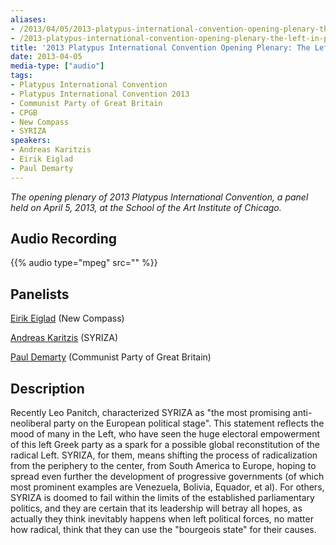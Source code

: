 ```yaml
---
aliases:
- /2013/04/05/2013-platypus-international-convention-opening-plenary-the-left-in-power
- /2013-platypus-international-convention-opening-plenary-the-left-in-power/
title: '2013 Platypus International Convention Opening Plenary: The Left in Power?'
date: 2013-04-05
media-type: ["audio"]
tags:
- Platypus International Convention
- Platypus International Convention 2013
- Communist Party of Great Britain
- CPGB
- New Compass
- SYRIZA
speakers:
- Andreas Karitzis
- Eirik Eiglad
- Paul Demarty
---
```


_The opening plenary of 2013 Platypus International Convention, a panel held on April 5, 2013, at the School of the Art Institute of Chicago._

## Audio Recording

{{% audio type="mpeg" src="" %}}

## Panelists

[Eirik Eiglad](/speakers/eirik-eiglad/) (New Compass)

[Andreas Karitzis](/speakers/andreas-karitzis/) (SYRIZA)

[Paul Demarty](/speakers/paul-demarty) (Communist Party of Great Britain)

## Description

Recently Leo Panitch, characterized SYRIZA as "the most promising anti-neoliberal party on the European political stage". This statement reflects the mood of many in the Left, who have seen the huge electoral empowerment of this left Greek party as a spark for a possible global reconstitution of the radical Left. SYRIZA, for them, means shifting the process of radicalization from the periphery to the center, from South America to Europe, hoping to spread even further the development of progressive governments (of which most prominent examples are Venezuela, Bolivia, Equador, et al). For others, SYRIZA is doomed to fail within the limits of the established parliamentary politics, and they are certain that its leadership will betray all hopes, as actually they think inevitably happens when left political forces, no matter how radical, think that they can use the "bourgeois state" for their causes.
